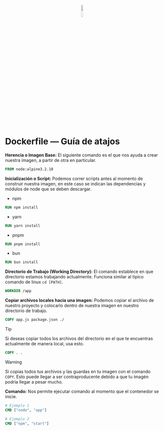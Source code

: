 <div align="center">
  <img width="10%" src="https://github.com/user-attachments/assets/f9bb3527-89b9-4de9-8b1e-1ce2d079a855">
</div>

# Dockerfile — Guía de atajos


**Herencia o Imagen Base:** El siguiente comando es el que nos ayuda a crear nuestra imagen, a partir de otra en particular.

```Dockerfile
FROM node:alpine3.2.10
```

**Inicialización o Script:** Podemos correr scripts antes al momento de construir nuestra imagen, en este caso se indican las dependencias y módulos de node que se deben descargar.
- npm
```Dockerfile
RUN npm install
```
- yarn
```Dockerfile
RUN yarn install
```
- pnpm
```Dockerfile
RUN pnpm install
```
- bun
```Dockerfile
RUN bun install
```
**Directorio de Trabajo (Working Directory):** El comando establece en que directorio estamos trabajando actualmente. Funciona similar al tipico comando de linux `cd [PATH]`.
```Dockerfile
WORKDIR /app
```

**Copiar archivos locales hacia una imagen:** Podemos copiar el archivo de nuestro proyecto y colocarlo dentro de nuestra imagen en nuestro directorio de trabajo.
```Dockerfile
COPY app.js package.json ./
```
> [!TIP]
> Si deseas copiar todos los archivos del directorio en el que te encuentras actualmente de manera local, usa esto.
> ```Dockerfile
> COPY . .
> ```

> [!WARNING]
> Si copias todos tus archivos y las guardas en tu imagen con el comando `COPY`. Esto puede llegar a ser contraproducente debido a que tu imagén podría llegar a pesar mucho.

**Comando:** Nos permite ejecutar comando al momento que el contenedor se inicie.
```Dockerfile
# Ejemplo 1
CMD ["node", "app"]

# Ejemplo 2
CMD ["npm", "start"]
```

